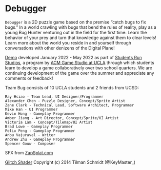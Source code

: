 # Debugger
`Debugger` is a 2D puzzle game based on the premise “catch bugs to fix bugs.” In a world crawling with bugs that bend the rules of reality, play as a young Bug Hunter venturing out in the field for the first time. Learn the behavior of your prey and turn that knowledge against them to clear levels! Learn more about the world you reside in and yourself through conversations with other denizens of the Digital Plane!

[Demo](https://raddishradish.itch.io/debugger-srs) developed January 2022 - May 2022 as part of [Students Run Studios](https://itch.io/c/2529704/students-run-studios-2022), a program by [ACM Game Studio at UCLA](https://uclaacmstudio.itch.io/) through which students learn to develop a game collaboratively over two school quarters. We are continuing development of the game over the summer and appreciate any comments or feedback!

Team Bug consists of 10 UCLA students and 2 friends from UCSD:

    Ray Hsiao - Team Lead, UI Designer/Programmer
    Alexander Chen - Puzzle Designer, Concept/Sprite Artist
    Zane Clark - Technical Lead, Software Architect, Programmer
    Mike Han - UI Programmer
    Kevin Hong - Gameplay Programmer
    Amber Jiang - Art Director, Concept/Sprite/UI Artist
    Victoria Lam - Concept/Tilemap/UI Artist
    Brad Lowe - Gameplay Programmer
    Felix Peng - Gameplay Programmer
    Anbu Vajuravel - Writer
    Andrew Zhu - Gameplay Programmer
    Spencer Gouw - Composer

SFX from [ZapSplat.com](https://www.zapsplat.com/)

[Glitch Shader](https://gist.github.com/KeyMaster-/363d3d5c35b956dfacdd) Copyright (c) 2014 Tilman Schmidt (@KeyMaster_)
